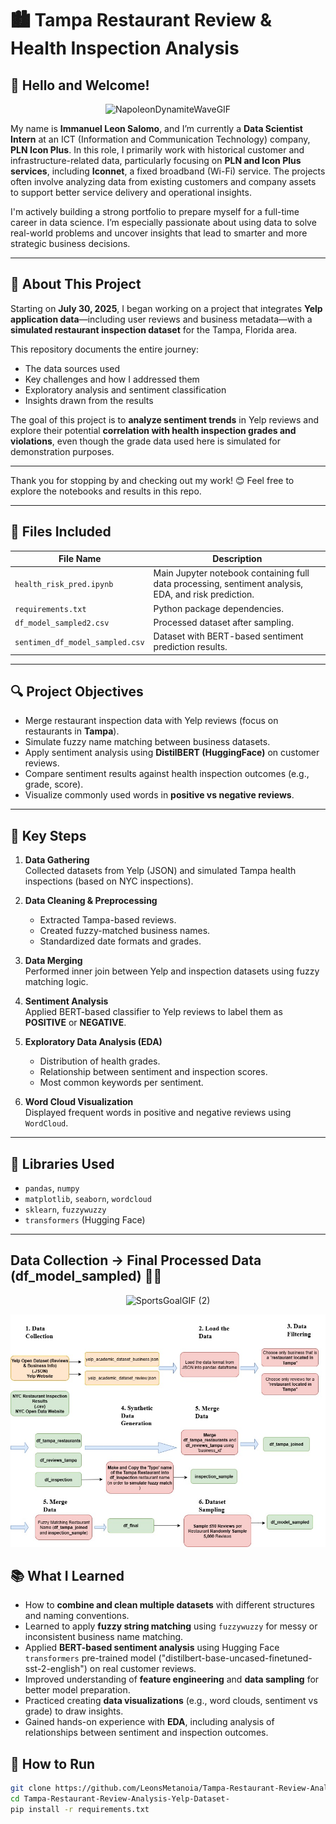 # 🏙️ Tampa Restaurant Review & Health Inspection Analysis

## 👋 Hello and Welcome!
<p align="center">
  <img src="https://github.com/user-attachments/assets/da16d74d-c6d2-4a6d-a622-33bba6810264" alt="NapoleonDynamiteWaveGIF" />
</p>


My name is **Immanuel Leon Salomo**, and I’m currently a **Data Scientist Intern** at an ICT (Information and Communication Technology) company, **PLN Icon Plus**. In this role, I primarily work with historical customer and infrastructure-related data, particularly focusing on **PLN and Icon Plus services**, including **Iconnet**, a fixed broadband (Wi-Fi) service. The projects often involve analyzing data from existing customers and company assets to support better service delivery and operational insights.

I'm actively building a strong portfolio to prepare myself for a full-time career in data science. I’m especially passionate about using data to solve real-world problems and uncover insights that lead to smarter and more strategic business decisions.

---

## 📌 About This Project

Starting on **July 30, 2025**, I began working on a project that integrates **Yelp application data**—including user reviews and business metadata—with a **simulated restaurant inspection dataset** for the Tampa, Florida area.

This repository documents the entire journey:
- The data sources used
- Key challenges and how I addressed them
- Exploratory analysis and sentiment classification
- Insights drawn from the results

The goal of this project is to **analyze sentiment trends** in Yelp reviews and explore their potential **correlation with health inspection grades and violations**, even though the grade data used here is simulated for demonstration purposes.

---

Thank you for stopping by and checking out my work! 😊
Feel free to explore the notebooks and results in this repo.

---

## 📂 Files Included

| File Name                     | Description |
|------------------------------|-------------|
| `health_risk_pred.ipynb`     | Main Jupyter notebook containing full data processing, sentiment analysis, EDA, and risk prediction. |
| `requirements.txt`           | Python package dependencies. |
| `df_model_sampled2.csv`      | Processed dataset after sampling. |
| `sentimen_df_model_sampled.csv` | Dataset with BERT-based sentiment prediction results. |

---

## 🔍 Project Objectives

- Merge restaurant inspection data with Yelp reviews (focus on restaurants in **Tampa**).
- Simulate fuzzy name matching between business datasets.
- Apply sentiment analysis using **DistilBERT (HuggingFace)** on customer reviews.
- Compare sentiment results against health inspection outcomes (e.g., grade, score).
- Visualize commonly used words in **positive vs negative reviews**.

---

## 🔧 Key Steps

1. **Data Gathering**  
   Collected datasets from Yelp (JSON) and simulated Tampa health inspections (based on NYC inspections).

2. **Data Cleaning & Preprocessing**  
   - Extracted Tampa-based reviews.  
   - Created fuzzy-matched business names.  
   - Standardized date formats and grades.  

3. **Data Merging**  
   Performed inner join between Yelp and inspection datasets using fuzzy matching logic.

4. **Sentiment Analysis**  
   Applied BERT-based classifier to Yelp reviews to label them as **POSITIVE** or **NEGATIVE**.

5. **Exploratory Data Analysis (EDA)**  
   - Distribution of health grades.  
   - Relationship between sentiment and inspection scores.  
   - Most common keywords per sentiment.

6. **Word Cloud Visualization**  
   Displayed frequent words in positive and negative reviews using `WordCloud`.

---

## 🤖 Libraries Used

- `pandas`, `numpy`
- `matplotlib`, `seaborn`, `wordcloud`
- `sklearn`, `fuzzywuzzy`
- `transformers` (Hugging Face)

---

## Data Collection -> Final Processed Data (df_model_sampled) 🏁🏁
<p align="center">
  <img src="https://github.com/user-attachments/assets/a193555b-435f-4e11-9cad-e8c7a95cda5b" alt="SportsGoalGIF (2)" />
</p>


<p align="center">
  <img src="prosesdata-yelp.jpg" alt="Data Processing Pipeline" width="600"/>
</p>

## 📚 What I Learned

- How to **combine and clean multiple datasets** with different structures and naming conventions.
- Learned to apply **fuzzy string matching** using `fuzzywuzzy` for messy or inconsistent business name matching.
- Applied **BERT-based sentiment analysis** using Hugging Face `transformers` pre-trained model ("distilbert-base-uncased-finetuned-sst-2-english") on real customer reviews.
- Improved understanding of **feature engineering** and **data sampling** for better model preparation.
- Practiced creating **data visualizations** (e.g., word clouds, sentiment vs grade) to draw insights.
- Gained hands-on experience with **EDA**, including analysis of relationships between sentiment and inspection outcomes.


## 🚀 How to Run

```bash
git clone https://github.com/LeonsMetanoia/Tampa-Restaurant-Review-Analysis-Yelp-Dataset-.git
cd Tampa-Restaurant-Review-Analysis-Yelp-Dataset-
pip install -r requirements.txt
